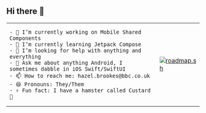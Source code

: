 ## Hi there 👋

<table>
<tr>
<td>

```jsonc
- 🔭 I’m currently working on Mobile Shared Components
- 🌱 I’m currently learning Jetpack Compose
- 🤔 I’m looking for help with anything and everything
- 💬 Ask me about anything Android, I sometimes dabble in iOS Swift/SwiftUI
- 📫 How to reach me: hazel.brookes@bbc.co.uk
- 😄 Pronouns: They/Them
- ⚡ Fun fact: I have a hamster called Custard 🐹
```
  
</td>
<td>
<a href="https://roadmap.sh"><img src="https://roadmap.sh/card/wide/66bf11c991320df4bd0ade34?variant=dark&roadmaps=android" alt="roadmap.sh"/></a>
</td>
</tr>
</table>
